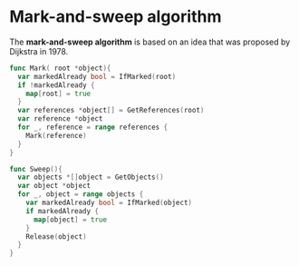 # Mark-and-sweep algorithm

 The **mark-and-sweep algorithm** is based on an idea that was proposed by Dijkstra in 1978.

```go
func Mark( root *object){
  var markedAlready bool = IfMarked(root)
  if !markedAlready {
    map[root] = true
  }
  var references *object[] = GetReferences(root)
  var reference *object
  for _, reference = range references {
    Mark(reference)
  }
}

func Sweep(){
  var objects *[]object = GetObjects()
  var object *object
  for _, object = range objects {
    var markedAlready bool = IfMarked(object)
    if markedAlready {
      map[object] = true
    }
    Release(object)
  }
}
```

